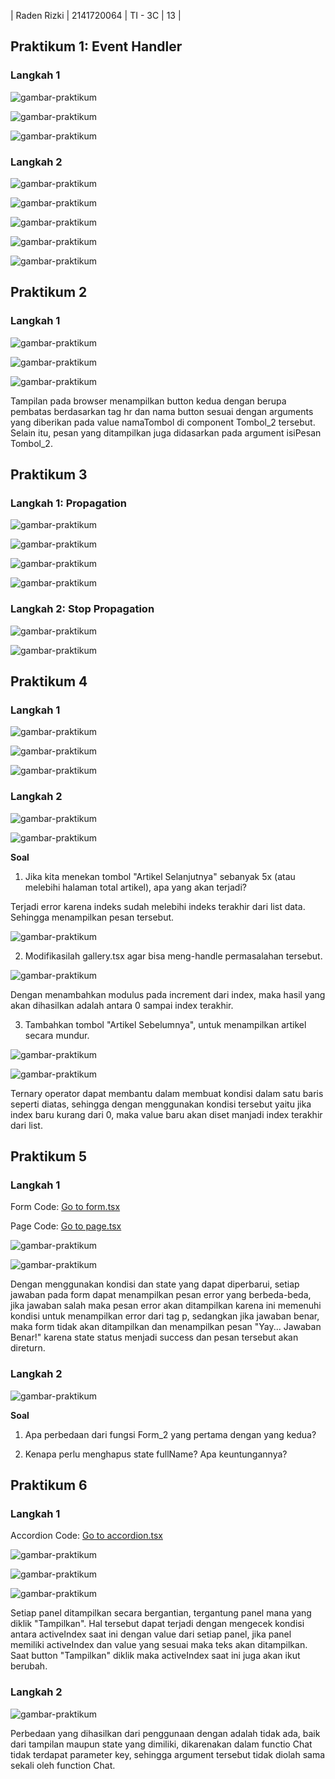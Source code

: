 | Raden Rizki | 2141720064 | TI - 3C | 13 |

## Praktikum 1: Event Handler

### Langkah 1

![gambar-praktikum](../pbf-pertemuan-04/img/praktikum_1_langkah_1_1.png)

![gambar-praktikum](../pbf-pertemuan-04/img/praktikum_1_langkah_1_2.png)

![gambar-praktikum](../pbf-pertemuan-04/img/praktikum_1_langkah_1_3.png)

### Langkah 2

![gambar-praktikum](../pbf-pertemuan-04/img/praktikum_1_langkah_2_1.png)

![gambar-praktikum](../pbf-pertemuan-04/img/praktikum_1_langkah_2_2.png)

![gambar-praktikum](../pbf-pertemuan-04/img/praktikum_1_langkah_2_3.png)

![gambar-praktikum](../pbf-pertemuan-04/img/praktikum_1_langkah_2_4.png)

![gambar-praktikum](../pbf-pertemuan-04/img/praktikum_1_langkah_2_5.png)

## Praktikum 2

### Langkah 1

![gambar-praktikum](../pbf-pertemuan-04/img/praktikum_2_langkah_1_1.png)

![gambar-praktikum](../pbf-pertemuan-04/img/praktikum_2_langkah_1_2.png)

![gambar-praktikum](../pbf-pertemuan-04/img/praktikum_2_langkah_1_3.png)

Tampilan pada browser menampilkan button kedua dengan berupa pembatas berdasarkan tag hr dan nama button sesuai dengan arguments yang diberikan pada value namaTombol di component Tombol_2 tersebut. Selain itu, pesan yang ditampilkan juga didasarkan pada argument isiPesan Tombol_2.

## Praktikum 3

### Langkah 1: Propagation

![gambar-praktikum](../pbf-pertemuan-04/img/praktikum_3_langkah_1_1.png)

![gambar-praktikum](../pbf-pertemuan-04/img/praktikum_3_langkah_1_2.png)

![gambar-praktikum](../pbf-pertemuan-04/img/praktikum_3_langkah_1_3.png)

![gambar-praktikum](../pbf-pertemuan-04/img/praktikum_3_langkah_1_4.png)

### Langkah 2: Stop Propagation

![gambar-praktikum](../pbf-pertemuan-04/img/praktikum_3_langkah_2_1.png)

![gambar-praktikum](../pbf-pertemuan-04/img/praktikum_3_langkah_2_2.png)

## Praktikum 4

### Langkah 1

![gambar-praktikum](../pbf-pertemuan-04/img/praktikum_4_langkah_1_1.png)

![gambar-praktikum](../pbf-pertemuan-04/img/praktikum_4_langkah_1_2.png)

![gambar-praktikum](../pbf-pertemuan-04/img/praktikum_4_langkah_1_3.png)

### Langkah 2

![gambar-praktikum](../pbf-pertemuan-04/img/praktikum_4_langkah_2_1.png)

![gambar-praktikum](../pbf-pertemuan-04/img/praktikum_4_langkah_2_2.png)

**Soal**
1. Jika kita menekan tombol "Artikel Selanjutnya" sebanyak 5x (atau melebihi halaman total artikel), apa yang akan terjadi?

Terjadi error karena indeks sudah melebihi indeks terakhir dari list data. Sehingga menampilkan pesan tersebut.

![gambar-praktikum](../pbf-pertemuan-04/img/praktikum_4_soal_1.png)

2. Modifikasilah gallery.tsx agar bisa meng-handle permasalahan tersebut.

![gambar-praktikum](../pbf-pertemuan-04/img/praktikum_4_soal_2.png)

Dengan menambahkan modulus pada increment dari index, maka hasil yang akan dihasilkan adalah antara 0 sampai index terakhir.

3. Tambahkan tombol "Artikel Sebelumnya", untuk menampilkan artikel secara mundur.

![gambar-praktikum](../pbf-pertemuan-04/img/praktikum_4_soal_3_1.png)

![gambar-praktikum](../pbf-pertemuan-04/img/praktikum_4_soal_3_2.png)

Ternary operator dapat membantu dalam membuat kondisi dalam satu baris seperti diatas, sehingga dengan menggunakan kondisi tersebut yaitu jika index baru kurang dari 0, maka value baru akan diset manjadi index terakhir dari list.

## Praktikum 5

### Langkah 1

Form Code: [Go to form.tsx](/pbf-pertemuan-04/src/components/form.tsx)

Page Code: [Go to page.tsx](/pbf-pertemuan-04/src/app/page.tsx)

![gambar-praktikum](../pbf-pertemuan-04/img/praktikum_5_langkah_1_1.png)

![gambar-praktikum](../pbf-pertemuan-04/img/praktikum_5_langkah_1_2.png)

Dengan menggunakan kondisi dan state yang dapat diperbarui, setiap jawaban pada form dapat menampilkan pesan error yang berbeda-beda, jika jawaban salah maka pesan error akan ditampilkan karena ini memenuhi kondisi untuk menampilkan error dari tag p, sedangkan jika jawaban benar, maka form tidak akan ditampilkan dan menampilkan pesan "Yay... Jawaban Benar!" karena state status menjadi success dan pesan tersebut akan direturn.

### Langkah 2

![gambar-praktikum](../pbf-pertemuan-04/img/praktikum_5_langkah_2_1.png)

**Soal**

1. Apa perbedaan dari fungsi Form_2 yang pertama dengan yang kedua?



2. Kenapa perlu menghapus state fullName? Apa keuntungannya?



## Praktikum 6

### Langkah 1

Accordion Code: [Go to accordion.tsx](/pbf-pertemuan-04/src/components/accordion.tsx)

![gambar-praktikum](../pbf-pertemuan-04/img/praktikum_6_langkah_1_1.png)

![gambar-praktikum](../pbf-pertemuan-04/img/praktikum_6_langkah_1_2.png)

![gambar-praktikum](../pbf-pertemuan-04/img/praktikum_6_langkah_1_3.png)

Setiap panel ditampilkan secara bergantian, tergantung panel mana yang diklik "Tampilkan". Hal tersebut dapat terjadi dengan mengecek kondisi antara activeIndex saat ini dengan value dari setiap panel, jika panel memiliki activeIndex dan value yang sesuai maka teks akan ditampilkan. Saat button "Tampilkan" diklik maka activeIndex saat ini juga akan ikut berubah.

### Langkah 2

![gambar-praktikum](../pbf-pertemuan-04/img/praktikum_6_langkah_2_1.png)

Perbedaan yang dihasilkan dari penggunaan <Chat contact={to}/> dengan <Chat key={to.email} contact={to}/> adalah tidak ada, baik dari tampilan maupun state yang dimiliki, dikarenakan dalam functio Chat tidak terdapat parameter key, sehingga argument tersebut tidak diolah sama sekali oleh function Chat.